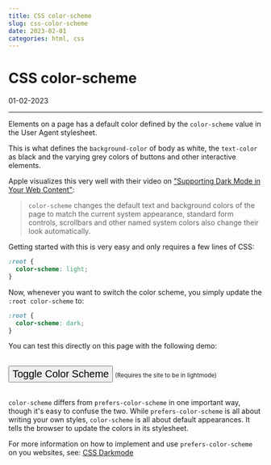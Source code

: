 ```yaml
---
title: CSS color-scheme
slug: css-color-scheme
date: 2023-02-01
categories: html, css
---
```


<style>
:root {
  color-scheme: light;
}
#color-scheme-button {
  font-size: 1.25rem;
  line-height: 1.35;
  display: inline-block;
  margin: 0 auto;
}
.dark {
  color-scheme: dark;
}
</style>

# CSS color-scheme

<p class='timestamp'><time datetime='01-02-2023'>01-02-2023</time></p>
<hr>

Elements on a page has a default color defined by the `color-scheme` value in the User Agent stylesheet.

This is what defines the `background-color` of body as white, the `text-color` as black and the varying grey colors of buttons and other interactive elements.

Apple visualizes this very well with their video on ["Supporting Dark Mode in Your Web Content"](https://developer.apple.com/videos/play/wwdc2019/511/?time=157):

> `color-scheme` changes the default text and background colors of the page to match the current system appearance, standard form controls, scrollbars and other named system colors also change their look automatically.

Getting started with this is very easy and only requires a few lines of CSS:

```CSS
:root {
  color-scheme: light;
}
```

Now, whenever you want to switch the color scheme, you simply update the `:root color-scheme` to:

```CSS
:root {
  color-scheme: dark;
}
```

You can test this directly on this page with the following demo:

<br>
<button id="color-scheme-button">Toggle Color Scheme</button>
<small>(Requires the site to be in lightmode)</small>
<br><br>

`color-scheme` differs from `prefers-color-scheme` in one important way, though it's easy to confuse the two. While `prefers-color-scheme` is all about writing your own styles, `color-scheme` is all about default appearances. It tells the browser to update the colors in its stylesheet.


For more information on how to implement and use `prefers-color-scheme` on you websites, see: [CSS Darkmode](https://triss.dev/blog/2019/08/24/css-darkmode/)


<script>
const root = document.querySelector(":root");
const navbar = document.querySelector("body > span");
const colorSchemeButton = document.getElementById("color-scheme-button");
if (colorSchemeButton) {
  colorSchemeButton.addEventListener('click', function() {
    event.preventDefault();
    root.classList.toggle('dark');
    navbar.classList.toggle('inverted');
    console.log('color scheme swapped');
  });
}
console.log(colorSchemeButton);
</script>